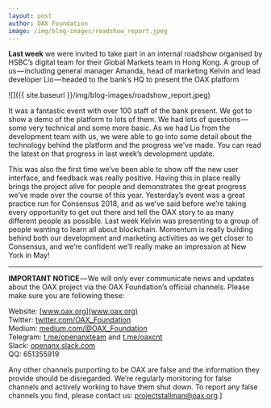 ```yaml
---
layout: post
author: OAX Foundation
image: /img/blog-images/roadshow_report.jpeg
---
```

**Last week** we were invited to take part in an internal roadshow organised by HSBC’s digital team for their Global Markets team in Hong Kong. A group of us — including general manager Amanda, head of marketing Kelvin and lead developer Lio — headed to the bank’s HQ to present the OAX platform

![]({{ site.baseurl }}/img/blog-images/roadshow_report.jpeg)

It was a fantastic event with over 100 staff of the bank present. We got to show a demo of the platform to lots of them. We had lots of questions — some very technical and some more basic. As we had Lio from the development team with us, we were able to go into some detail about the technology behind the platform and the progress we’ve made. You can read the latest on that progress in last week’s development update.

This was also the first time we’ve been able to show off the new user interface, and feedback was really positive. Having this in place really brings the project alive for people and demonstrates the great progress we’ve made over the course of this year. Yesterday’s event was a great practice run for Consensus 2018, and as we’ve said before we’re taking every opportunity to get out there and tell the OAX story to as many different people as possible. Last week Kelvin was presenting to a group of people wanting to learn all about blockchain. Momentum is really building behind both our development and marketing activities as we get closer to Consensus, and we’re confident we’ll really make an impression at New York in May!

---

**IMPORTANT NOTICE** — We will only ever communicate news and updates about the OAX project via the OAX Foundation’s official channels. Please make sure you are following these:

Website: [www.oax.org](www.oax.org)  
Twitter: [twitter.com/OAX_Foundation](twitter.com/OAX_Foundation)  
Medium: [medium.com/@OAX_Foundation](medium.com/@OAX_Foundation)  
Telegram: [t.me/openanxteam](t.me/openanxteam) and [t.me/oaxcnt](t.me/oaxcnt)  
Slack: [openanx.slack.com](openanx.slack.com)  
QQ: 651355919  

Any other channels purporting to be OAX are false and the information they provide should be disregarded. We’re regularly monitoring for false channels and actively working to have them shut down. To report any false channels you find, please contact us: [projectstallman@oax.org](mailto:projectstallman@oax.org).]
